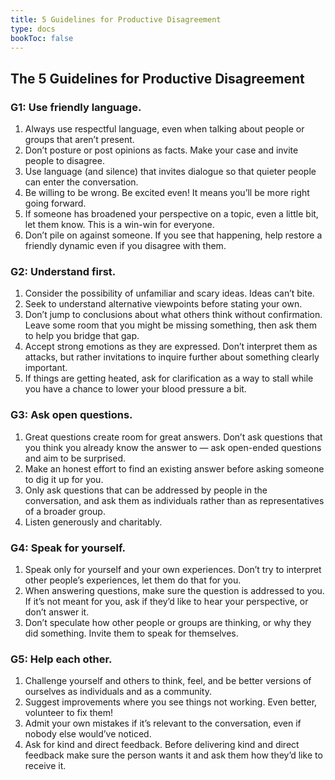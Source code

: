 ```yaml
---
title: 5 Guidelines for Productive Disagreement
type: docs
bookToc: false
---
```


## The 5 Guidelines for Productive Disagreement

### **G1: Use friendly language.**

1. Always use respectful language, even when talking about people or groups that aren’t present.
2. Don’t posture or post opinions as facts. Make your case and invite people to disagree.
3. Use language (and silence) that invites dialogue so that quieter people can enter the conversation.
4. Be willing to be wrong. Be excited even! It means you’ll be more right going forward.
5. If someone has broadened your perspective on a topic, even a little bit, let them know. This is a win-win for everyone.
6. Don’t pile on against someone. If you see that happening, help restore a friendly dynamic even if you disagree with them.

### **G2: Understand first.**

1. Consider the possibility of unfamiliar and scary ideas. Ideas can’t bite.
2. Seek to understand alternative viewpoints before stating your own.
3. Don’t jump to conclusions about what others think without confirmation. Leave some room that you might be missing something, then ask them to help you bridge that gap.
4. Accept strong emotions as they are expressed. Don’t interpret them as attacks, but rather invitations to inquire further about something clearly important.
5. If things are getting heated, ask for clarification as a way to stall while you have a chance to lower your blood pressure a bit.

### **G3: Ask open questions.**

1. Great questions create room for great answers. Don’t ask questions that you think you already know the answer to — ask open-ended questions and aim to be surprised.
2. Make an honest effort to find an existing answer before asking someone to dig it up for you.
3. Only ask questions that can be addressed by people in the conversation, and ask them as individuals rather than as representatives of a broader group.
4. Listen generously and charitably.

### **G4: Speak for yourself.**

1. Speak only for yourself and your own experiences. Don’t try to interpret other people’s experiences, let them do that for you.
2. When answering questions, make sure the question is addressed to you. If it’s not meant for you, ask if they’d like to hear your perspective, or don’t answer it.
3. Don’t speculate how other people or groups are thinking, or why they did something. Invite them to speak for themselves.

### **G5: Help each other.**

1. Challenge yourself and others to think, feel, and be better versions of ourselves as individuals and as a community.
2. Suggest improvements where you see things not working. Even better, volunteer to fix them!
3. Admit your own mistakes if it’s relevant to the conversation, even if nobody else would’ve noticed.
4. Ask for kind and direct feedback. Before delivering kind and direct feedback make sure the person wants it and ask them how they’d like to receive it.
